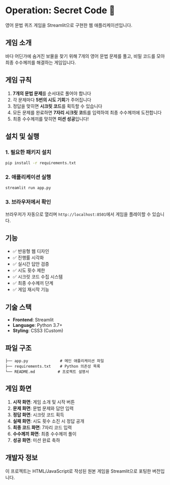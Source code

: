 # Operation: Secret Code 🧭

영어 문법 퀴즈 게임을 Streamlit으로 구현한 웹 애플리케이션입니다.

## 게임 소개

바다 어딘가에 숨겨진 보물을 찾기 위해 7개의 영어 문법 문제를 풀고, 비밀 코드를 모아 최종 수수께끼를 해결하는 게임입니다.

## 게임 규칙

1. **7개의 문법 문제**를 순서대로 풀어야 합니다
2. 각 문제마다 **5번의 시도 기회**가 주어집니다
3. 정답을 맞히면 **시크릿 코드**를 획득할 수 있습니다
4. 모든 문제를 완료하면 **7자리 시크릿 코드**를 입력하여 최종 수수께끼에 도전합니다
5. 최종 수수께끼를 맞히면 **미션 성공**입니다!

## 설치 및 실행

### 1. 필요한 패키지 설치
```bash
pip install -r requirements.txt
```

### 2. 애플리케이션 실행
```bash
streamlit run app.py
```

### 3. 브라우저에서 확인
브라우저가 자동으로 열리며 `http://localhost:8501`에서 게임을 플레이할 수 있습니다.

## 기능

- ✅ 반응형 웹 디자인
- ✅ 진행률 시각화
- ✅ 실시간 답안 검증
- ✅ 시도 횟수 제한
- ✅ 시크릿 코드 수집 시스템
- ✅ 최종 수수께끼 단계
- ✅ 게임 재시작 기능

## 기술 스택

- **Frontend**: Streamlit
- **Language**: Python 3.7+
- **Styling**: CSS3 (Custom)

## 파일 구조

```
├── app.py              # 메인 애플리케이션 파일
├── requirements.txt    # Python 의존성 목록
└── README.md          # 프로젝트 설명서
```

## 게임 화면

1. **시작 화면**: 게임 소개 및 시작 버튼
2. **문제 화면**: 문법 문제와 답안 입력
3. **정답 화면**: 시크릿 코드 획득
4. **실패 화면**: 시도 횟수 소진 시 정답 공개
5. **최종 코드 화면**: 7자리 코드 입력
6. **수수께끼 화면**: 최종 수수께끼 풀이
7. **성공 화면**: 미션 완료 축하

## 개발자 정보

이 프로젝트는 HTML/JavaScript로 작성된 원본 게임을 Streamlit으로 포팅한 버전입니다.
